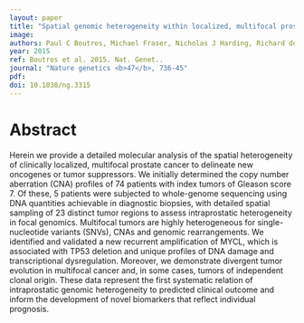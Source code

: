 ```yaml
---
layout: paper
title: "Spatial genomic heterogeneity within localized, multifocal prostate cancer."
image: 
authors: Paul C Boutros, Michael Fraser, Nicholas J Harding, Richard de Borja, Dominique Trudel, Emilie Lalonde, Alice Meng, Pablo H Hennings-Yeomans, Andrew McPherson, Veronica Y Sabelnykova, Amin Zia, Natalie S Fox, Julie Livingstone, Yu-Jia Shiah, Jianxin Wang, Timothy A Beck, Cherry L Have, Taryne Chong, Michelle Sam, Jeremy Johns, Lee Timms, Nicholas Buchner, Ada Wong, John D Watson, Trent T Simmons, Christine P'ng, Gaetano Zafarana, Francis Nguyen, Xuemei Luo, Kenneth C Chu, Stephenie D Prokopec, Jenna Sykes, Alan Dal Pra, Alejandro Berlin, Andrew Brown, Michelle A Chan-Seng-Yue, Fouad Yousif, Robert E Denroche, Lauren C Chong, Gregory M Chen, Esther Jung, Clement Fung, Maud H W Starmans, Hanbo Chen, Shaylan K Govind, James Hawley, Alister D'Costa, Melania Pintilie, Daryl Waggott, Faraz Hach, Philippe Lambin, Lakshmi B Muthuswamy, Colin Cooper, Rosalind Eeles, David Neal, Bernard Tetu, Cenk Sahinalp, Lincoln D Stein, Neil Fleshner, Sohrab P Shah, Colin C Collins, Thomas J Hudson, John D McPherson, Theodorus van der Kwast, Robert G Bristow
year: 2015
ref: Boutros et al. 2015. Nat. Genet..
journal: "Nature genetics <b>47</b>, 736-45"
pdf: 
doi: 10.1038/ng.3315
---
```


# Abstract

Herein we provide a detailed molecular analysis of the spatial heterogeneity of clinically localized, multifocal prostate cancer to delineate new oncogenes or tumor suppressors. We initially determined the copy number aberration (CNA) profiles of 74 patients with index tumors of Gleason score 7. Of these, 5 patients were subjected to whole-genome sequencing using DNA quantities achievable in diagnostic biopsies, with detailed spatial sampling of 23 distinct tumor regions to assess intraprostatic heterogeneity in focal genomics. Multifocal tumors are highly heterogeneous for single-nucleotide variants (SNVs), CNAs and genomic rearrangements. We identified and validated a new recurrent amplification of MYCL, which is associated with TP53 deletion and unique profiles of DNA damage and transcriptional dysregulation. Moreover, we demonstrate divergent tumor evolution in multifocal cancer and, in some cases, tumors of independent clonal origin. These data represent the first systematic relation of intraprostatic genomic heterogeneity to predicted clinical outcome and inform the development of novel biomarkers that reflect individual prognosis.

